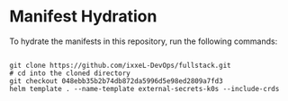 
# Manifest Hydration

To hydrate the manifests in this repository, run the following commands:

```shell

git clone https://github.com/ixxeL-DevOps/fullstack.git
# cd into the cloned directory
git checkout 048ebb35b2b74db872da5996d5e98ed2809a7fd3
helm template . --name-template external-secrets-k0s --include-crds
```